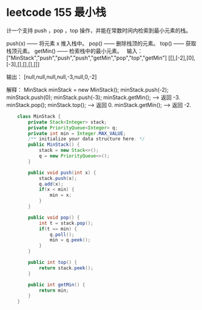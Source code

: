 # leetcode 155 最小栈

计一个支持 push ，pop ，top 操作，并能在常数时间内检索到最小元素的栈。

push(x) —— 将元素 x 推入栈中。
pop() —— 删除栈顶的元素。
top() —— 获取栈顶元素。
getMin() —— 检索栈中的最小元素。
 
输入：
["MinStack","push","push","push","getMin","pop","top","getMin"]
[[],[-2],[0],[-3],[],[],[],[]]

输出：
[null,null,null,null,-3,null,0,-2]

解释：
MinStack minStack = new MinStack();
minStack.push(-2);
minStack.push(0);
minStack.push(-3);
minStack.getMin();   --> 返回 -3.
minStack.pop();
minStack.top();      --> 返回 0.
minStack.getMin();   --> 返回 -2.

```java
    class MinStack {
        private Stack<Integer> stack;
        private PriorityQueue<Integer> q;
        private int min = Integer.MAX_VALUE;
        /** initialize your data structure here. */
        public MinStack() {
            stack = new Stack<>();
            q = new PriorityQueue<>();
        }

        public void push(int x) {
            stack.push(x);
            q.add(x);
            if(x < min) {
                min = x;
            }
        }

        public void pop() {
            int t = stack.pop();
            if(t == min) {
                q.poll();
                min = q.peek();
            }
        }

        public int top() {
            return stack.peek();
        }

        public int getMin() {
            return min;
        }
    }
```